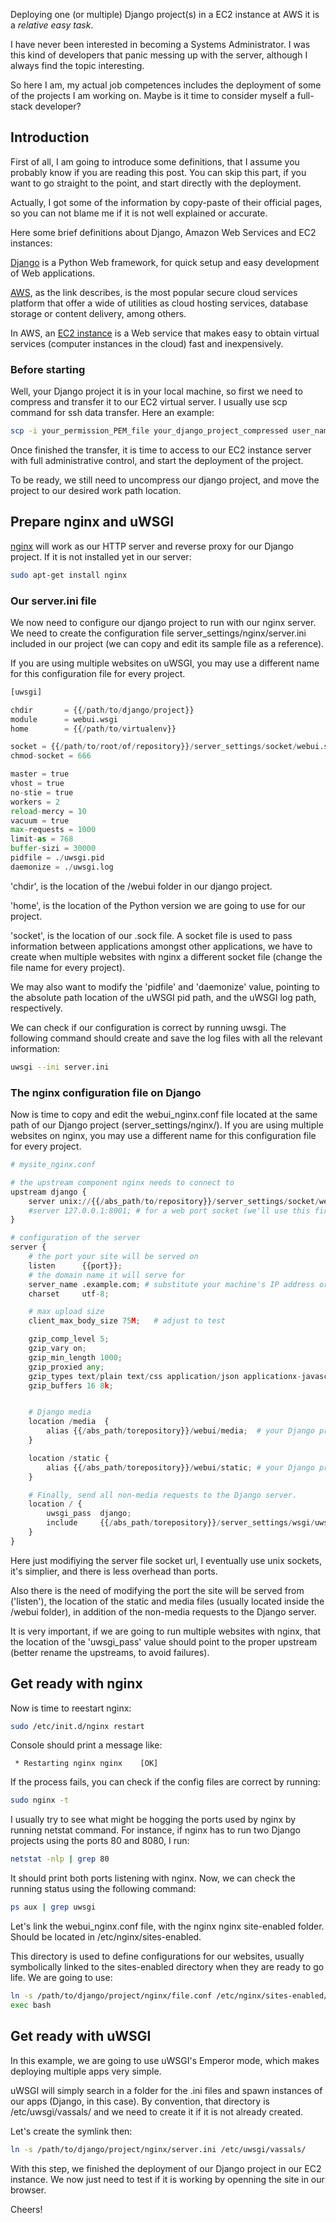 Deploying one (or multiple) Django project(s) in a EC2 instance at AWS it is a *relative easy task*.

I have never been interested in becoming a Systems Administrator. I was this kind of developers that panic messing up with the server, although I always find the topic interesting.

So here I am, my actual job competences includes the deployment of some of the projects I am working on. Maybe is it time to consider myself a full-stack developer?

## Introduction

First of all, I am going to introduce some definitions, that I assume you probably know if you are reading this post. You can skip this part, if you want to go straight to the point, and start directly with the deployment.

Actually, I got some of the information by copy-paste of their official pages, so you can not blame me if it is not well explained or accurate.

Here some brief definitions about Django, Amazon Web Services and EC2 instances:

[Django](https://www.djangoproject.com/) is a Python Web framework, for quick setup and easy development of Web applications.

[AWS](https://aws.amazon.com/what-is-aws/), as the link describes, is the most popular secure cloud services platform that offer a wide of utilities as cloud hosting services, database storage or content delivery, among others.

In AWS, an [EC2 instance](https://aws.amazon.com/ec2/) is a Web service that makes easy to obtain virtual services (computer instances in the cloud) fast and inexpensively.

### Before starting

Well, your Django project it is in your local machine, so first we need to compress and transfer it to our EC2 virtual server. I usually use scp command for ssh data transfer. Here an example:

```sh
scp -i your_permission_PEM_file your_django_project_compressed user_name@IP_EC2_INSTANE:"/path/where/to/locate/at/ec2/"
```

Once finished the transfer, it is time to access to our EC2 instance server with full administrative control, and start the deployment of the project.

To be ready, we still need to uncompress our django project, and move the project to our desired work path location.

## Prepare nginx and uWSGI

[nginx](https://www.nginx.com/resources/wiki/) will work as our HTTP server and reverse proxy for our Django project. If it is not installed yet in our server:

```sh
sudo apt-get install nginx
```

### Our server.ini file

We now need to configure our django project to run with our nginx server. We need to create the configuration file server_settings/nginx/server.ini included in our project (we can copy and edit its sample file as a reference).

If you are using multiple websites on uWSGI, you may use a different name for this configuration file for every project. 

```python
[uwsgi]

chdir       = {{/path/to/django/project}}
module      = webui.wsgi
home        = {{/path/to/virtualenv}}

socket = {{/path/to/root/of/repository}}/server_settings/socket/webui.sock
chmod-socket = 666

master = true
vhost = true
no-stie = true
workers = 2
reload-mercy = 10
vacuum = true
max-requests = 1000
limit-as = 768
buffer-sizi = 30000
pidfile = ./uwsgi.pid
daemonize = ./uwsgi.log
```

'chdir', is the location of the /webui folder in our django project.

'home', is the location of the Python version we are going to use for our project.

'socket', is the location of our .sock file. A socket file is used to pass information between applications amongst other applications, we have to create when multiple websites with nginx a different socket file (change the file name for every project). 

We may also want to modify the 'pidfile' and 'daemonize' value, pointing to the absolute path location of the uWSGI pid path, and the uWSGI log path, respectively.

We can check if our configuration is correct by running uwsgi. The following command should create and save the log files with all the relevant information:

```sh
uwsgi --ini server.ini
```

### The nginx configuration file on Django

Now is time to copy and edit the webui_nginx.conf file located at the same path of our Django project (server_settings/nginx/). If you are using multiple websites on nginx, you may use a different name for this configuration file for every project. 

```python
# mysite_nginx.conf

# the upstream component nginx needs to connect to
upstream django {
    server unix://{{/abs_path/to/repository}}/server_settings/socket/webui.sock; # for a file socket
    #server 127.0.0.1:8001; # for a web port socket (we'll use this first)
}

# configuration of the server
server {
    # the port your site will be served on
    listen      {{port}};
    # the domain name it will serve for
    server_name .example.com; # substitute your machine's IP address or FQDN
    charset     utf-8;

    # max upload size
    client_max_body_size 75M;   # adjust to test

    gzip_comp_level 5;
    gzip_vary on;
    gzip_min_length 1000;
    gzip_proxied any;
    gzip_types text/plain text/css application/json applicationx-javascript text/xml application/xml+rss text/javascript;
    gzip_buffers 16 8k;


    # Django media
    location /media  {
        alias {{/abs_path/torepository}}/webui/media;  # your Django project's media files - amend as required
    }

    location /static {
        alias {{/abs_path/torepository}}/webui/static; # your Django project's static files - amend as required
    }

    # Finally, send all non-media requests to the Django server.
    location / {
        uwsgi_pass  django;
        include     {{/abs_path/torepository}}/server_settings/wsgi/uwsgi_params; # the uwsgi_params file you installed
    }
}
```

Here just modifiying the server file socket url, I eventually use unix sockets, it's simplier, and there is less overhead than ports.

Also there is the need of modifying the port the site will be served from ('listen'), the location of the static and media files (usually located inside the /webui folder), in addition of the non-media requests to the Django server.

It is very important, if we are going to run multiple websites with nginx, that the location of the 'uwsgi_pass' value should point to the proper upstream (better rename the upstreams, to avoid failures).

## Get ready with nginx

Now is time to reestart nginx:

```sh
sudo /etc/init.d/nginx restart
```

Console should print a message like:
```
 * Restarting nginx nginx    [OK]
```

If the process fails, you can check if the config files are correct by running:

```sh
sudo nginx -t
```

I usually try to see what might be hogging the ports used by nginx by running netstat command. For instance, if nginx has to run two Django projects using the ports 80 and 8080, I run:

```sh
netstat -nlp | grep 80
```

It should print both ports listening with nginx. Now, we can check the running status using the following command:

```sh
ps aux | grep uwsgi
```

Let's link the webui_nginx.conf file, with the nginx nginx site-enabled folder. Should be located in /etc/nginx/sites-enabled.

This directory is used to define configurations for our websites, usually symbolically linked to the sites-enabled directory when they are ready to go life. We are going to use:

```sh
ln -s /path/to/django/project/nginx/file.conf /etc/nginx/sites-enabled/
exec bash
```

## Get ready with uWSGI

In this example, we are going to use uWSGI's Emperor mode, which makes deploying multiple apps very simple.

uWSGI will simply search in a folder for the .ini files and spawn instances of our apps (Django, in this case). By convention, that directory is /etc/uwsgi/vassals/ and we need to create it if it is not already created.

Let's create the symlink then:

```sh
ln -s /path/to/django/project/nginx/server.ini /etc/uwsgi/vassals/
```

With this step, we finished the deployment of our Django project in our EC2 instance. We now just need to test if it is working by openning the site in our browser.

Cheers!
